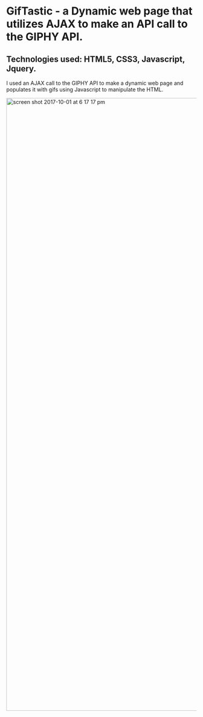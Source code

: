 # GifTastic - a Dynamic web page that utilizes AJAX to make an API call to the GIPHY API. 

## Technologies used: HTML5, CSS3, Javascript, Jquery. 


I used an AJAX call to the GIPHY API to make a dynamic web page and populates it with gifs using Javascript to manipulate the HTML. 

<img width="1622" alt="screen shot 2017-10-01 at 6 17 17 pm" src="https://user-images.githubusercontent.com/25913749/31061516-2f172550-a6d7-11e7-8cee-aff843f8f10d.png">

